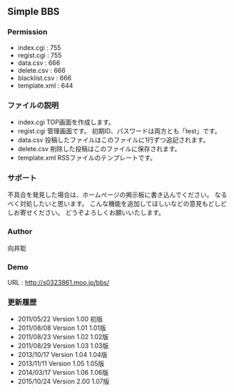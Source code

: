 ## Simple BBS

### Permission
- index.cgi : 755
- regist.cgi : 755
- data.csv : 666
- delete.csv : 666
- blacklist.csv : 666
- template.xml : 644

### ファイルの説明
- index.cgi
TOP画面を作成します。
- regist.cgi
管理画面です。
初期ID、パスワードは両方とも「test」です。
- data.csv
投稿したファイルはこのファイルに1行ずつ追記されます。
- delete.csv
削除した投稿はこのファイルに保存されます。
- template.xml
RSSファイルのテンプレートです。

### サポート
不具合を発見した場合は、ホームページの掲示板に書き込んでください。
なるべく対処したいと思います。
こんな機能を追加してほしいなどの意見もどしどしお寄せください。
どうぞよろしくお願いいたします。

### Author
向井聡

### Demo
URL : http://s0323861.moo.jp/bbs/

### 更新履歴
- 2011/05/22 Version 1.00 初版
- 2011/08/08 Version 1.01 1.01版
- 2011/08/23 Version 1.02 1.02版
- 2011/08/29 Version 1.03 1.03版
- 2013/10/17 Version 1.04 1.04版
- 2013/11/11 Version 1.05 1.05版
- 2014/03/17 Version 1.06 1.06版
- 2015/10/24 Version 2.00 1.07版
